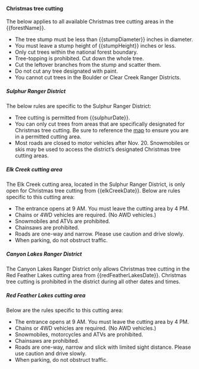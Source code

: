 #### Christmas tree cutting

The below applies to all available Christmas tree cutting areas in the {{forestName}}. 

* The tree stump must be less than {{stumpDiameter}} inches in diameter.
* You must leave a stump height of {{stumpHeight}} inches or less.
* Only cut trees within the national forest boundary.
* Tree-topping is prohibited. Cut down the whole tree. 
* Cut the leftover branches from the stump and scatter them.
* Do not cut any tree designated with paint. 
* You cannot cut trees in the Boulder or Clear Creek Ranger Districts.

##### Sulphur Ranger District

The below rules are specific to the Sulphur Ranger District:

* Tree cutting is permitted from {{sulphurDate}}.
* You can only cut trees from areas that are specifically designated for Christmas tree cutting. Be sure to reference the [map](/assets/img/site-wide/sulphur-map.png) to ensure you are in a permitted cutting area. 
* Most roads are closed to motor vehicles after Nov. 20. Snowmobiles or skis may be used to access the district’s designated Christmas tree cutting areas.

##### Elk Creek cutting area 

The Elk Creek cutting area, located in the Sulphur Ranger District, is only open for Christmas tree cutting from {{elkCreekDate}}. Below are rules specific to this cutting area:

* The entrance opens at 9 AM. You must leave the cutting area by 4 PM.
* Chains or 4WD vehicles are required. (No AWD vehicles.)
* Snowmobiles and ATVs are prohibited.
* Chainsaws are prohibited.
* Roads are one-way and narrow. Please use caution and drive slowly.
* When parking, do not obstruct traffic.

##### Canyon Lakes Ranger District

The Canyon Lakes Ranger District only allows Christmas tree cutting in the Red Feather Lakes cutting area from {{redFeatherLakesDate}}. Christmas tree cutting is prohibited in the district during all other dates and times.

##### Red Feather Lakes cutting area 

Below are the rules specific to this cutting area:

* The entrance opens at 9 AM. You must leave the cutting area by 4 PM. 
* Chains or 4WD vehicles are required. (No AWD vehicles.)
* Snowmobiles, motorcycles and ATVs are prohibited.
* Chainsaws are prohibited.
* Roads are one-way, narrow and slick with limited sight distance. Please use caution and
drive slowly.
* When parking, do not obstruct traffic.
